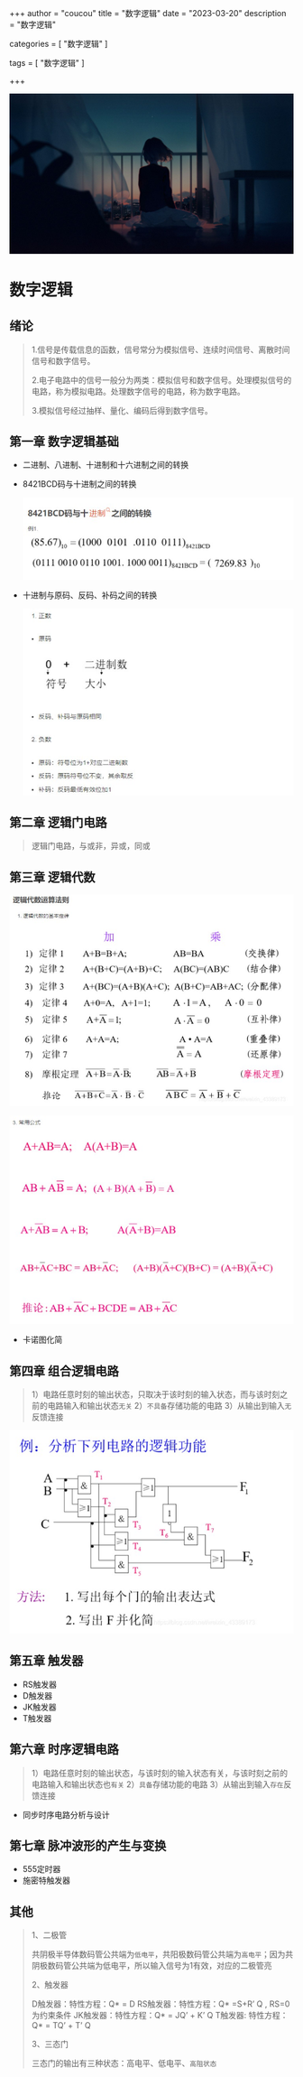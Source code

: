 +++
author = "coucou"
title = "数字逻辑"
date = "2023-03-20"
description = "数字逻辑"

categories = [
    "数字逻辑"
]

tags = [
    "数字逻辑"
]

+++

![](1.jpg)

# 数字逻辑

## 绪论

>1.信号是传载信息的函数，信号常分为模拟信号、连续时间信号、离散时间信号和数字信号。
>
>2.电子电路中的信号一般分为两类：模拟信号和数字信号。处理模拟信号的电路，称为模拟电路。处理数字信号的电路，称为数字电路。
>
>3.模拟信号经过抽样、量化、编码后得到数字信号。

## 第一章 数字逻辑基础

- 二进制、八进制、十进制和十六进制之间的转换

- 8421BCD码与十进制之间的转换

  ![](8421BCD.jpg)

- 十进制与原码、反码、补码之间的转换

  ![](2.jpg)

## 第二章 逻辑门电路

> 逻辑门电路，与或非，异或，同或

## 第三章 逻辑代数

![](3.jpg)

![](4.jpg)

* 卡诺图化简

## 第四章 组合逻辑电路

>1）电路任意时刻的输出状态，只取决于该时刻的输入状态，而与该时刻之前的电路输入和输出状态`无关`
>2）`不具备`存储功能的电路
>3）从输出到输入`无`反馈连接

![](5.jpg)

## 第五章 触发器

* RS触发器
* D触发器
* JK触发器
* T触发器

## 第六章 时序逻辑电路

>1）电路任意时刻的输出状态，与该时刻的输入状态有关，与该时刻之前的电路输入和输出状态也`有关`
>2）`具备`存储功能的电路
>3）从输出到输入`存在`反馈连接

* 同步时序电路分析与设计

## 第七章 脉冲波形的产生与变换

* 555定时器
* 施密特触发器

## 其他

>1、二极管
>
>共阴极半导体数码管公共端为`低电平`，共阳极数码管公共端为`高电平`；因为共阴极数码管公共端为低电平，所以输入信号为1有效，对应的二极管亮
>
>2、触发器
>
>D触发器：特性方程：Q* = D
>RS触发器：特性方程：Q* =S+R’ Q , RS=0为约束条件
>JK触发器：特性方程：Q* = JQ’ + K’ Q
>T触发器: 特性方程：Q* = TQ’ + T’ Q
>
>3、三态门
>
>三态门的输出有三种状态：高电平、低电平、`高阻状态`
>
>
